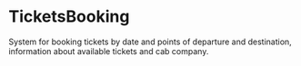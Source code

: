 # TicketsBooking
System for booking tickets by date and points of departure and destination, information about available tickets and cab company.
